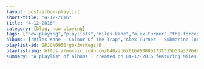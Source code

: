```yaml
---
layout: post-album-playlist
short-title: "4-12-2016"
title: "4-12-2016"
category: [blog, now-playing]
tags: ["now-playing","playlists","miles-kane","alex-turner","the-forces-of-evil","parquet-courts","various-artists","galantis","tegan-and-sara","galantis","the-last-shadow-puppets","mystery-jets","frightened-rabbit","kanye-west","weezer","deftones","david-bazan","biffy-clyro"]
albums: ["Miles Kane - Colour Of The Trap","Alex Turner - Submarine (original songs)","The Forces Of Evil - Friend Or Foe","Parquet Courts - Human Performance","Various Artists - Junk","Galantis - No Money","Tegan and Sara - Boyfriend","Galantis - Pharmacy","The Last Shadow Puppets - The Age Of The Understatement","Mystery Jets - Curve Of The Earth","Frightened Rabbit - Painting of a Panic Attack (Deluxe Edition)","Kanye West - The Life Of Pablo","Weezer - Weezer (White Album)","Deftones - Gore","David Bazan - Trouble With Boys","Biffy Clyro - Wolves of Winter"]
playlist-id: 2RJCN6950rgbx3vsKegsrB
playlist-img: https://mosaic.scdn.co/640/ab67616d0000b2731515b53a3376db5f4dde2bbbab67616d0000b2737c3f770a3af354aee2e3786cab67616d0000b2737d1eb25b190991f2ab6edbccab67616d0000b273c24c8db23e0b9efefb7fb282
summary: "A playlist of albums I created on 04-12-2016 featuring Miles Kane, Alex Turner, The Forces Of Evil, Parquet Courts, Various Artists, Galantis, Tegan and Sara, Galantis, The Last Shadow Puppets, Mystery Jets, Frightened Rabbit, Kanye West, Weezer, Deftones, David Bazan, and Biffy Clyro"
---
```

